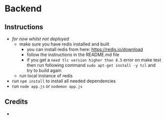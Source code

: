 # Backend

## Instructions
- *for now whilst not deployed*
  - make sure you have redis installed and built
    - you can install redis from here: https://redis.io/download
    - follow the instructions in the README.md file
    - if you get a `need tlc version higher than 8.5` error on make test then run following command `sudo apt-get install -y tcl` and try to build again
  - run local instance of redis
- run `npm install` to install all needed dependencies
- run `node app.js` or `nodemon app.js`

## Credits

- 
